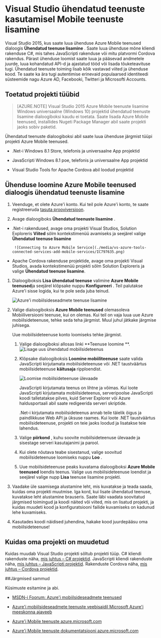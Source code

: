 <properties 
   pageTitle="Visual Studio ühendatud teenuste kasutamisel Mobile teenuste lisamine | Microsoft Azure'i"
   description="Klõpsake dialoogiboksis Lisa Mobile teenuste Visual Studio lisamine ühendatud teenuste abil"
   services="visual-studio-online"
   documentationCenter="na"
   authors="mlhoop"
   manager="douge"
   editor="" />
<tags 
   ms.service="visual-studio-online"
   ms.devlang="na"
   ms.topic="article"
   ms.tgt_pltfrm="na"
   ms.workload="mobile"
   ms.date="12/16/2015"
   ms.author="mlearned" />

# <a name="adding-mobile-services-by-using-visual-studio-connected-services"></a>Visual Studio ühendatud teenuste kasutamisel Mobile teenuste lisamine

Visual Studio 2015, kus saate luua ühenduse Azure Mobile teenused dialoogis **Ühendatud teenuse lisamine** . Saate luua ühenduse mõne kliendi rakenduse C#, mis tahes JavaScripti rakenduse või mitu platvormi Cordova rakendus. Pärast ühenduse loomist saate luua ja pääsevad andmetele juurde, luua kohandatud API-d ja ajastatud tööd või lisada tõuketeavituse tugi.  Ühendatud teenuste toiming lisab kõik vastavad viited ja ühenduse kood. Te saate ka ära tugi autentimise erinevaid populaarsed identiteedi süsteemide nagu Azure AD, Facebooki, Twitteri ja Microsofti Accounts.

## <a name="supported-project-types"></a>Toetatud projekti tüübid

>[AZURE.NOTE] Visual Studio 2015 Azure Mobile teenuste lisamine Windows universaalne (Windows 10) projektid ühendatud teenuste lisamine dialoogiboksi kaudu ei toetata. Saate lisada Azure Mobile teenused, installides Nugeti Package Manager abil saate projekti jaoks sobiv paketid.

Ühendatud teenuste dialoogiboksi abil saate luua ühenduse järgmist tüüpi projekti Azure Mobile teenused.

- .Net-i Windows 8.1 Store, telefonis ja universaalne App projektid

- JavaScripti Windows 8.1 poe, telefonis ja universaalne App projektid

- Visual Studio Tools for Apache Cordova abil loodud projektid


## <a name="connect-to-azure-mobile-services-using-the-add-connected-services-dialog"></a>Ühenduse loomine Azure Mobile teenused dialoogis ühendatud teenuste lisamine

1. Veenduge, et olete Azure'i konto. Kui teil pole Azure'i konto, te saate registreeruda [tasuta prooviversioon](http://go.microsoft.com/fwlink/?LinkId=518146).

1. Avage dialoogiboks **Ühendatud teenuste lisamine** .
 - .Net-i rakendused, avage oma projekti Visual Studios, Solution Exploreris **Viited** sõlm kontekstimenüü avamiseks ja seejärel valige **Ühendatud teenuse lisamine**
 
        ![Connecting to Azure Mobile Service](./media/vs-azure-tools-connected-services-add-mobile-services/IC797635.png)

 - Apache Cordova rakenduse projektide, avage oma projekti Visual Studios, avada kontekstimenüü projekti sõlm Solution Exploreris ja valige **Ühendatud teenuse lisamine**.

1. Dialoogiboksis **Lisa ühendatud teenuse** valimine **Azure Mobile teenused**ja seejärel klõpsake nuppu **Konfigureeri** . Teil palutakse Azure'i sisse logida, kui te pole seda juba teinud.

    ![Azure'i mobiilsideseadmete teenuse lisamine](./media/vs-azure-tools-connected-services-add-mobile-services/IC797636.png)

1. Valige dialoogiboksis **Azure Mobile teenused** olemasoleva Mobiiliversiooni teenuse, kui on olemas. Kui teil on vaja luua uue Azure mobiilsideteenuse, tehke seda teha järgmist. Muul juhul jätkake järgmise juhisega.

    Uue mobiilsideteenuse konto loomiseks tehke järgmist.
    1. Valige dialoogiboksi allosas linki **Teenuse loomine **.
        ![Lisage uus ühendatud mobiilsideteenus](./media/vs-azure-tools-connected-services-add-mobile-services/IC797637.png)




    2. Klõpsake dialoogiboksis **Loomine mobiiliteenuse** saate valida JavaScripti kirjutamata mobiilsideteenuse või .NET taustväärtus mobiilsideteenuse **käitusaja** ripploendist. 
  
        ![Loomise mobiilsideteenuse ülevaade](./media/vs-azure-tools-connected-services-add-mobile-services/IC797638.png)

        JavaScripti kirjutamata teenus on lihtne ja võimas. Kui loote JavaScripti kirjutamata mobiilsideteenus, serveripoolse JavaScripti koodi talletatakse pilves, kuid Server Explorer või Azure haldusportaali abil saate redigeerida serveri skriptide. 

        .Net-i kirjutamata mobiilsideteenus annab teile täielik õigus ja paindlikkuse Web API ja üksuse raames. Kui loote .NET taustväärtus mobiilsideteenuse, projekti on teie jaoks loodud ja lisatakse teie lahendus. 

    1. Valige **piirkond** , kuhu soovite mobiilsideteenuse ülevaade ja sisestage serveri kasutajanimi ja parool.
 
    1. Kui olete nõutava teabe sisestanud, valige soovitud mobiilsideteenuse loomiseks nuppu **Loo** .
    2. Uue mobiilsideteenuse peaks kuvatama dialoogiboksi **Azure Mobile teenused** loendis teenus. Valige uus mobiilsideteenuse loendist ja seejärel valige nupp **Lisa** teenuse lisamine projekti.
    

1. Vaadake üle saamisega alustamine leht, mis kuvatakse ja teada saada, kuidas oma projekti muutmise. Iga kord, kui lisate ühendatud teenuse, kuvatakse leht alustamine brauseris. Saate läbi vaadata soovitatud järgmised toimingud ja koodi näited või viited, mis on lisatud projekti, ja kuidas muudeti kood ja konfiguratsiooni failide kuvamiseks on kadunud lehe kuvamiseks.

1. Kasutades koodi näidised juhendina, hakake kood juurdepääsu oma mobiilsideteenuse!

## <a name="how-your-project-is-modified"></a>Kuidas oma projekti on muudetud

Kuidas muudab Visual Studio projekti sõltub projekti tüüp. C# kliendi rakenduste näha, [mis juhtus – C# projektid](http://go.microsoft.com/fwlink/p/?LinkId=513119). JavaScripti kliendi rakenduste näha, [mis juhtus – JavaScripti projektid](http://go.microsoft.com/fwlink/p/?LinkId=513120). Rakenduste Cordova näha, [mis juhtus – Cordova projektid](http://go.microsoft.com/fwlink/p/?LinkId=513116).


##<a name="next-steps"></a>Järgmised sammud

Küsimuste esitamine ja abi. 

 - [MSDN-i Foorum: Azure'i mobiilsideseadmete teenused](https://social.msdn.microsoft.com/forums/azure/home?forum=azuremobile)

 - [Azure'i mobiilsideseadmete teenuste veebisaidil Microsoft Azure'i meeskonna ajaveeb](https://azure.microsoft.com/blog/topics/mobile/)

 - [Azure'i Mobile teenuste azure.microsoft.com](https://azure.microsoft.com/services/mobile-services/)

 - [Azure'i Mobile teenuste dokumentatsiooni azure.microsoft.com](https://azure.microsoft.com/documentation/services/mobile-services/)



